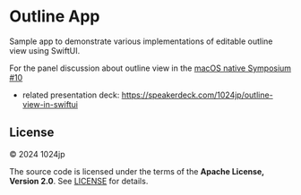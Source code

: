 # Outline App

Sample app to demonstrate various implementations of editable outline view using SwiftUI.

For the panel discussion about outline view in the [macOS native Symposium #10](https://macos-native.github.io)


- related presentation deck: https://speakerdeck.com/1024jp/outline-view-in-swiftui


## License

© 2024 1024jp

The source code is licensed under the terms of the __Apache License, Version 2.0__. See [LICENSE](LICENSE) for details.
